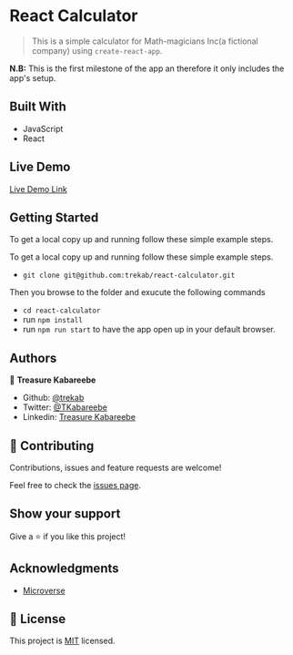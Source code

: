 # React Calculator

> This is a simple calculator for Math-magicians Inc(a fictional company) using `create-react-app`.

__N.B:__ This is the first milestone of the app an therefore it only includes the app's setup.

## Built With

- JavaScript
- React

## Live Demo

[Live Demo Link](https://trekabs-react-calculator.herokuapp.com/)


## Getting Started

To get a local copy up and running follow these simple example steps.

To get a local copy up and running follow these simple example steps.
- `git clone git@github.com:trekab/react-calculator.git`

Then you browse to the folder and exucute the following commands
- `cd react-calculator`
- run `npm install`
- run `npm run start` to have the app open up in your default browser.

## Authors

👤 **Treasure Kabareebe**

- Github: [@trekab](https://github.com/trekab)
- Twitter: [@TKabareebe](https://twitter.com/TKabareebe)
- Linkedin: [Treasure Kabareebe](https://www.linkedin.com/in/treasure-kabareebe/)

## 🤝 Contributing

Contributions, issues and feature requests are welcome!

Feel free to check the [issues page](issues/).

## Show your support

Give a ⭐️ if you like this project!

## Acknowledgments

- [Microverse](https://www.microverse.org/)

## 📝 License

This project is [MIT](lic.url) licensed.